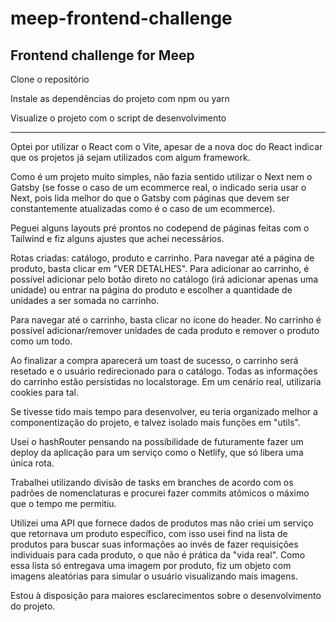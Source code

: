 # meep-frontend-challenge
Frontend challenge for Meep
-----------------------------------------------------------
Clone o repositório

Instale as dependências do projeto com npm ou yarn

Visualize o projeto com o script de desenvolvimento

-----------------------------------------------------------

Optei por utilizar o React com o Vite, apesar de a nova doc do React indicar que os projetos já sejam utilizados com algum framework.

Como é um projeto muito simples, não fazia sentido utilizar o Next nem o Gatsby (se fosse o caso de um ecommerce real, o indicado seria usar o Next, pois lida melhor do que o Gatsby com páginas que devem ser constantemente atualizadas como é o caso de um ecommerce).

Peguei alguns layouts pré prontos no codepend de páginas feitas com o Tailwind e fiz alguns ajustes que achei necessários.

Rotas criadas: catálogo, produto e carrinho. Para navegar até a página de produto, basta clicar em "VER DETALHES". Para adicionar ao carrinho, é possível adicionar pelo botão direto no catálogo (irá adicionar apenas uma unidade) ou entrar na página do produto e escolher a quantidade de unidades a ser somada no carrinho.

Para navegar até o carrinho, basta clicar no ícone do header. No carrinho é possível adicionar/remover unidades de cada produto e remover o produto como um todo.

Ao finalizar a compra aparecerá um toast de sucesso, o carrinho será resetado e o usuário redirecionado para o catálogo. Todas as informações do carrinho estão persistidas no localstorage. Em um cenário real, utilizaria cookies para tal.

Se tivesse tido mais tempo para desenvolver, eu teria organizado melhor a componentização do projeto, e talvez isolado mais funções em "utils".

Usei o hashRouter pensando na possibilidade de futuramente fazer um deploy da aplicação para um serviço como o Netlify, que só libera uma única rota.

Trabalhei utilizando divisão de tasks em branches de acordo com os padrões de nomenclaturas e procurei fazer commits atômicos o máximo que o tempo me permitiu.

Utilizei uma API que fornece dados de produtos mas não criei um serviço que retornava um produto específico, com isso usei find na lista de produtos para buscar suas informações ao invés de fazer requisições individuais para cada produto, o que não é prática da "vida real". Como essa lista só entregava uma imagem por produto, fiz um objeto com imagens aleatórias para simular o usuário visualizando mais imagens. 

Estou à disposição para maiores esclarecimentos sobre o desenvolvimento do projeto.
